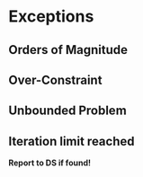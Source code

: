 # Exceptions

## Orders of Magnitude

## Over-Constraint

## Unbounded Problem

## Iteration limit reached

**Report to DS if found!**
